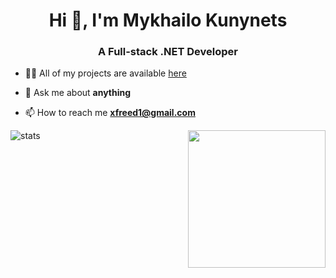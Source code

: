 <!--
**xfreed/xfreed** is a ✨ _special_ ✨ repository because its `README.md` (this file) appears on your GitHub profile.

Here are some ideas to get you started:

- 🔭 I’m currently working on ...
- 🌱 I’m currently learning ...
- 👯 I’m looking to collaborate on ...
- 🤔 I’m looking for help with ...
- 💬 Ask me about ...
- 📫 How to reach me: ...
- 😄 Pronouns: ...
- ⚡ Fun fact: ...
-->
<h1 align="center">Hi 👋, I'm Mykhailo Kunynets </h1>
<h3 align="center">A Full-stack .NET Developer </h3>

- 👨‍💻 All of my projects are available  [here](https://github.com/xfreed?tab=repositories)

- 💬 Ask me about **anything**

- 📫 How to reach me **xfreed1@gmail.com**

![stats](https://github-readme-stats.vercel.app/api?username=xfreed&count_private=true)
<img src="https://github.com/xfreed/xfreed/blob/master/giphy-0.gif" data-canonical-src="https://github.com/xfreed/FSou1/xfreed/master/giphy-0.gif" width="220" align="right" />
